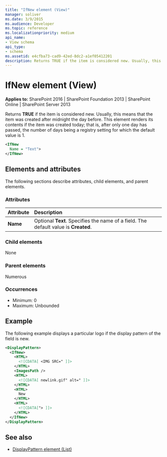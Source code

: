 ```yaml
---
title: "IfNew element (View)"
manager: soliver
ms.date: 3/9/2015
ms.audience: Developer
ms.topic: reference
ms.localizationpriority: medium
api_name:
- View schema
api_type:
- schema
ms.assetid: e4cfba73-cad9-42ed-8dc2-a1ef05412201
description: Returns TRUE if the item is considered new. Usually, this means that the item was created after midnight the day before.
---
```


# IfNew element (View)

**Applies to:** SharePoint 2016 | SharePoint Foundation 2013 | SharePoint Online | SharePoint Server 2013

Returns **TRUE** if the item is considered new. Usually, this means that the item was created after midnight the day before. This element renders its contents if the item was created today; that is, after only one day has passed, the number of days being a registry setting for which the default value is 1.

```XML
<IfNew
  Name = "Text">
</IfNew>
```

## Elements and attributes

The following sections describe attributes, child elements, and parent elements.

### Attributes

|**Attribute**|**Description**|
|:-----|:-----|
|**Name** <br/> |Optional **Text**. Specifies the name of a field. The default value is **Created**.  <br/> |

### Child elements

None

### Parent elements

Numerous

### Occurrences

- Minimum: 0
- Maximum: Unbounded

## Example

The following example displays a particular logo if the display pattern of the field is new.

```XML
<DisplayPattern>
  <IfNew>
    <HTML>
      <![CDATA[ <IMG SRC=" ]]>
    </HTML>
    <ImagesPath />
    <HTML>
      <![CDATA[ newlink.gif" alt=" ]]>
    </HTML>
    <HTML>
      New
    </HTML>
    <HTML>
      <![CDATA["> ]]>
    </HTML>
  </IfNew>
</DisplayPattern>
```

## See also

- [DisplayPattern element (List)](displaypattern-element-list.md)
